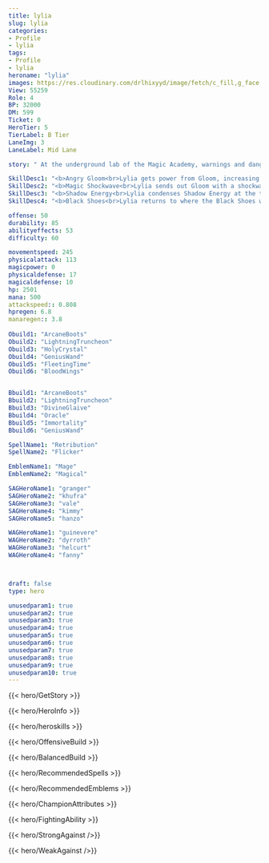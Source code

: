 ```yaml
---
title: lylia
slug: lylia
categories: 
- Profile 
- lylia
tags: 
- Profile
- lylia
heroname: "lylia"
images: https://res.cloudinary.com/drlhixyyd/image/fetch/c_fill,g_face,f_auto/https://cdn2-build.mobagenie.my.id/p/images/banner/full/lylia.jpg
View: 55259 
Role: 4 
BP: 32000
DM: 599 
Ticket: 0 
HeroTier: 5 
TierLabel: B Tier 
LaneImg: 3
LaneLabel: Mid Lane 

story: " At the underground lab of the Magic Academy, warnings and danger signs are everywhere. This is paradise for dark magicians. Sudden explosions and pungent magical potions make the place a horrible \"Haunted House\". Few will come here, and no one is willing to befriend the dark magicians.The once brilliant black magicians are hard to find now. As a descendant of dark magicians, Lylia has a quirky character and unparallel magical creativity. According to historical records of the Magic Academy, Lylia’s parents were the highest authority among the dark magicians and the pioneers in the creation of the Academy. However, due to the destructive power and particularity of black magic, Lylia’s parents were forced to leave the Magic Academy a long time ago. Lylia grew up alone and was often misunderstood because of her identity as a black magician. At too many thrilling moments, people called her \"Little Witch\" in a not-that-friendly way. Lylia really wants to prove herself. She wants friends, and to be recognized, like other magicians. Lylia offered to help her classmates. For example, when Eudora needed lightning magic, she used a black magic lightning rod to help Eudora create a larger lightning strike. But her “help” eventually led to Eudora being wounded. On another occasion, Harley wanted to improve his magic ability, so Lylia practiced black magic on Harley\'s Magic Hat. Again, Harley was hurt by the black magic. No matter how she tried, it was impossible for her to get rid of the name. The magicians of the Magic Academy regard Lylia as \"trouble.\" Over time, Lylia came to accept such an identity and behaved like a real \"troublemaker\". But her obsession with black magic never changed; she knows that black magic is omnipotent and capable of docking different spaces – connecting the real world to any time in the past or in the future. She wants to become the greatest dark magician, and she wants to meet her parents. This wish drives her to fight on despite repeated setbacks to find the most powerful black magic. Lylia has tried to use dark magic to crack the time gap, hoping to find the \"critical moment\". Unfortunately, each cracking brought meteorites or other creatures from alien worlds. Lylia is not reconciled; she keeps deploying her magical energy, hoping to find the most stable way. Until recently, when Lylia found a strange creature from the torn cracks with black magic – the Snores, a kind of void monster who enjoyed devouring magic. When Lylia practiced dark magic, Snores almost completely filled the lab. They reproduced themselves at an alarming rate. They were so loyal to Lylia that every instruction of Lylia was responded to in time. For the first time, Lylia felt that she has many lovely friends. But these strange creatures were getting increasingly greedy. Lylia had an idea. She opened the door of the underground lab. Snores swarmed out, looking for all kinds of magical energy. Lylia looked at the \"disaster\" with an imperceptible smile. The \"trick\" indicated that the greatest black magician of the Magic Academy has finally returned. Magicians, are you ready?"

SkillDesc1: "<b>Angry Gloom<br>Lylia gets power from Gloom, increasing her Movement SPD by 15%. Each Gloom upgrade further increases this bonus by 5%. Gloom gains an upgrade every time he devours Shadow Energy, up to 5 times. Gloom upgrade increases the detonation damage of Shadow Energy."   
SkillDesc2: "<b>Magic Shockwave<br>Lylia sends out Gloom with a shockwave, dealing 250<font color='#27C0C7'>( +100% Total Magic Power)</font> <font color='#3B69FF'>(Magic Damage)</font> to enemies in a line and slowing them by 40% for 1.5s. If Gloom touches Shadow Energy, he will devour and detonate it."   
SkillDesc3: "<b>Shadow Energy<br>Lylia condenses Shadow Energy at the target location, dealing 100<font color='#27C0C7'>( +50% Total Magic Power)</font> <font color='#3B69FF'>(Magic Damage)</font> to enemies hit and slowing them by 80%. Shadow Energy can be detonated by Gloom's devour, dealing 250<font color='#27C0C7'>( +100% Total Magic Power)</font> <font color='#3B69FF'>(Magic Damage)</font> to the enemies nearby. Each Gloom upgrade increases the detonation damage by 30%, up to 120%. Lylia starts with the skill Shadow Energy."   
SkillDesc4: "<b>Black Shoes<br>Lylia returns to where the Black Shoes were 4s ago and restores all Shadow Energy charges, regenerating 10% of her Max HP and increasing her Movement Speed by 20% for 2s."  

offense: 50 
durability: 85 
abilityeffects: 53 
difficulty: 60 

movementspeed: 245
physicalattack: 113
magicpower: 0
physicaldefense: 17
magicaldefense: 10
hp: 2501
mana: 500
attackspeed:: 0.808
hpregen: 6.8
manaregen:: 3.8
 
Obuild1: "ArcaneBoots"  
Obuild2: "LightningTruncheon" 
Obuild3: "HolyCrystal" 
Obuild4: "GeniusWand" 
Obuild5: "FleetingTime" 
Obuild6: "BloodWings" 


Bbuild1: "ArcaneBoots"  
Bbuild2: "LightningTruncheon" 
Bbuild3: "DivineGlaive" 
Bbuild4: "Oracle" 
Bbuild5: "Immortality" 
Bbuild6: "GeniusWand" 

SpellName1: "Retribution" 
SpellName2: "Flicker"   

EmblemName1: "Mage" 
EmblemName2: "Magical"    

SAGHeroName1: "granger"
SAGHeroName2: "khufra"
SAGHeroName3: "vale"
SAGHeroName4: "kimmy"
SAGHeroName5: "hanzo"

WAGHeroName1: "guinevere"
WAGHeroName2: "dyrroth"
WAGHeroName3: "helcurt"
WAGHeroName4: "fanny"



draft: false
type: hero

unusedparam1: true
unusedparam2: true
unusedparam3: true
unusedparam4: true
unusedparam5: true
unusedparam6: true
unusedparam7: true
unusedparam8: true
unusedparam9: true
unusedparam10: true
---
```



{{< hero/GetStory >}}

{{< hero/HeroInfo >}}
 
{{< hero/heroskills >}}

{{< hero/OffensiveBuild >}} 

{{< hero/BalancedBuild >}}


{{< hero/RecommendedSpells >}}  

{{< hero/RecommendedEmblems >}}   


{{< hero/ChampionAttributes >}}


{{< hero/FightingAbility >}}

{{< hero/StrongAgainst />}}

{{< hero/WeakAgainst />}}
